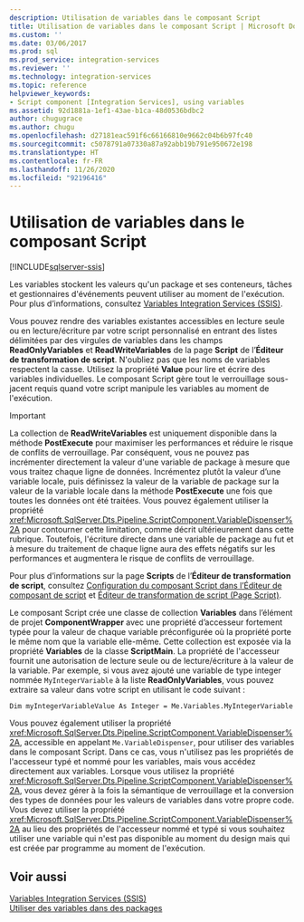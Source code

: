 ```yaml
---
description: Utilisation de variables dans le composant Script
title: Utilisation de variables dans le composant Script | Microsoft Docs
ms.custom: ''
ms.date: 03/06/2017
ms.prod: sql
ms.prod_service: integration-services
ms.reviewer: ''
ms.technology: integration-services
ms.topic: reference
helpviewer_keywords:
- Script component [Integration Services], using variables
ms.assetid: 92d1881a-1ef1-43ae-b1ca-48d0536bdbc2
author: chugugrace
ms.author: chugu
ms.openlocfilehash: d27181eac591f6c66166810e9662c04b6b97fc40
ms.sourcegitcommit: c5078791a07330a87a92abb19b791e950672e198
ms.translationtype: HT
ms.contentlocale: fr-FR
ms.lasthandoff: 11/26/2020
ms.locfileid: "92196416"
---
```

# <a name="using-variables-in-the-script-component"></a>Utilisation de variables dans le composant Script

[!INCLUDE[sqlserver-ssis](../../../includes/applies-to-version/sqlserver-ssis.md)]


  Les variables stockent les valeurs qu'un package et ses conteneurs, tâches et gestionnaires d'événements peuvent utiliser au moment de l'exécution. Pour plus d’informations, consultez [Variables Integration Services &#40;SSIS&#41;](../../../integration-services/integration-services-ssis-variables.md).  
  
 Vous pouvez rendre des variables existantes accessibles en lecture seule ou en lecture/écriture par votre script personnalisé en entrant des listes délimitées par des virgules de variables dans les champs **ReadOnlyVariables** et **ReadWriteVariables** de la page **Script** de l’**Éditeur de transformation de script**. N'oubliez pas que les noms de variables respectent la casse. Utilisez la propriété **Value** pour lire et écrire des variables individuelles. Le composant Script gère tout le verrouillage sous-jacent requis quand votre script manipule les variables au moment de l'exécution.  
  
> [!IMPORTANT]  
>  La collection de **ReadWriteVariables** est uniquement disponible dans la méthode **PostExecute** pour maximiser les performances et réduire le risque de conflits de verrouillage. Par conséquent, vous ne pouvez pas incrémenter directement la valeur d'une variable de package à mesure que vous traitez chaque ligne de données. Incrémentez plutôt la valeur d’une variable locale, puis définissez la valeur de la variable de package sur la valeur de la variable locale dans la méthode **PostExecute** une fois que toutes les données ont été traitées. Vous pouvez également utiliser la propriété <xref:Microsoft.SqlServer.Dts.Pipeline.ScriptComponent.VariableDispenser%2A> pour contourner cette limitation, comme décrit ultérieurement dans cette rubrique. Toutefois, l'écriture directe dans une variable de package au fut et à mesure du traitement de chaque ligne aura des effets négatifs sur les performances et augmentera le risque de conflits de verrouillage.  
  
 Pour plus d’informations sur la page **Scripts** de l’**Éditeur de transformation de script**, consultez [Configuration du composant Script dans l’Éditeur de composant de script](../../../integration-services/extending-packages-scripting/data-flow-script-component/configuring-the-script-component-in-the-script-component-editor.md) et [Éditeur de transformation de script &#40;Page Script&#41;](../../data-flow/transformations/script-component.md).  
  
 Le composant Script crée une classe de collection **Variables** dans l’élément de projet **ComponentWrapper** avec une propriété d’accesseur fortement typée pour la valeur de chaque variable préconfigurée où la propriété porte le même nom que la variable elle-même. Cette collection est exposée via la propriété **Variables** de la classe **ScriptMain**. La propriété de l'accesseur fournit une autorisation de lecture seule ou de lecture/écriture à la valeur de la variable. Par exemple, si vous avez ajouté une variable de type integer nommée `MyIntegerVariable` à la liste **ReadOnlyVariables**, vous pouvez extraire sa valeur dans votre script en utilisant le code suivant :  
  
 `Dim myIntegerVariableValue As Integer = Me.Variables.MyIntegerVariable`  
  
 Vous pouvez également utiliser la propriété <xref:Microsoft.SqlServer.Dts.Pipeline.ScriptComponent.VariableDispenser%2A>, accessible en appelant `Me.VariableDispenser`, pour utiliser des variables dans le composant Script. Dans ce cas, vous n'utilisez pas les propriétés de l'accesseur typé et nommé pour les variables, mais vous accédez directement aux variables. Lorsque vous utilisez la propriété <xref:Microsoft.SqlServer.Dts.Pipeline.ScriptComponent.VariableDispenser%2A>, vous devez gérer à la fois la sémantique de verrouillage et la conversion des types de données pour les valeurs de variables dans votre propre code. Vous devez utiliser la propriété <xref:Microsoft.SqlServer.Dts.Pipeline.ScriptComponent.VariableDispenser%2A> au lieu des propriétés de l'accesseur nommé et typé si vous souhaitez utiliser une variable qui n'est pas disponible au moment du design mais qui est créée par programme au moment de l'exécution.  
  
## <a name="see-also"></a>Voir aussi  
 [Variables Integration Services &#40;SSIS&#41;](../../../integration-services/integration-services-ssis-variables.md)   
 [Utiliser des variables dans des packages](../../integration-services-ssis-variables.md)  
  
